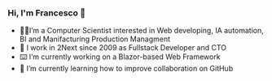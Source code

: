 ### Hi, I'm Francesco 👋                                                                                                           


- 🧔‍♂️I’m a Computer Scientist interested in Web developing, IA automation, BI and Manifacturing Production Managment
- 🏢 I work in 2Next since 2009 as Fullstack Developer and CTO
- ⌨️  I’m currently working on a Blazor-based Web Framework
- 🔭 I’m currently learning how to improve collaboration on GitHub

<!--
**fantonifra/fantonifra** is a ✨ _special_ ✨ repository because its `README.md` (this file) appears on your GitHub profile.


Here are some ideas to get you started:

- 🔭 I’m currently working on ...
- 🌱 I’m currently learning ...
- 👯 I’m looking to collaborate on ...
- 🤔 I’m looking for help with ...
- 💬 Ask me about ...
- 📫 How to reach me: ...
- 😄 Pronouns: ...
- ⚡ Fun fact: ...
-->
